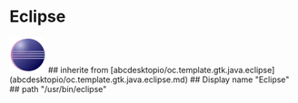 # Eclipse
<img src='icons/eclipse.svg' height='64px' width='64px'>
## inherite from
[abcdesktopio/oc.template.gtk.java.eclipse](abcdesktopio/oc.template.gtk.java.eclipse.md)
## Display name
"Eclipse"
## path
"/usr/bin/eclipse"
